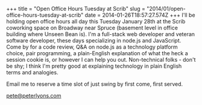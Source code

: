 +++
title = "Open Office Hours Tuesday at Scrib"
slug = "2014/01/open-office-hours-tuesday-at-scrib"
date = 2014-01-26T18:57:27.574Z
+++
I'll be holding open office hours all day this Tuesday January 28th at the Scrib coworking space on Broadway near Spruce (basement level in office building where Unseen Bean is). I'm a full-stack web developer and veteran software developer, these days specializing in node.js and JavaScript. Come by for a code review, Q&A on node.js as a technology platform choice, pair programming, a plain-English explanation of what the heck a session cookie is, or however I can help you out. Non-technical folks - don't be shy; I think I'm pretty good at explaining technology in plain English terms and analogies.

Email me to reserve a time slot of just swing by first come, first served. 

<a href="mailto:pete@peterlyons.com">pete@peterlyons.com</a>
